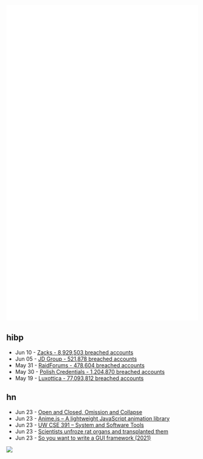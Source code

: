 ![Metrics](https://raw.githubusercontent.com/phixion/phixion/master/metrics.svg)

## hibp

<!--
for https://github.com/phixion/phixion/blob/main/.github/workflows/feeds.yml
-->
<!--START_SECTION:haveibeenpwnd-->
- Jun 10 - [Zacks - 8,929,503 breached accounts](https://haveibeenpwned.com/PwnedWebsites#Zacks)
- Jun 05 - [JD Group - 521,878 breached accounts](https://haveibeenpwned.com/PwnedWebsites#JDGroup)
- May 31 - [RaidForums - 478,604 breached accounts](https://haveibeenpwned.com/PwnedWebsites#RaidForums)
- May 30 - [Polish Credentials - 1,204,870 breached accounts](https://haveibeenpwned.com/PwnedWebsites#PolishCredentials)
- May 19 - [Luxottica - 77,093,812 breached accounts](https://haveibeenpwned.com/PwnedWebsites#Luxottica)
<!--END_SECTION:haveibeenpwnd-->

## hn

<!--
for https://github.com/phixion/phixion/blob/main/.github/workflows/feeds.yml
-->
<!--START_SECTION:hn-->
- Jun 23 - [Open and Closed, Omission and Collapse](https://brooker.co.za/blog/2023/05/10/open-closed.html)
- Jun 23 - [Anime.js – A lightweight JavaScript animation library](https://animejs.com/)
- Jun 23 - [UW CSE 391 – System and Software Tools](https://courses.cs.washington.edu/courses/cse391/23sp/)
- Jun 23 - [Scientists unfroze rat organs and transplanted them](https://www.statnews.com/2023/06/21/cryogenic-organ-preservation-transplants/)
- Jun 23 - [So you want to write a GUI framework (2021)](http://www.cmyr.net/blog/gui-framework-ingredients.html)
<!--END_SECTION:hn-->

<!--
for https://yhype.me
-->
![](https://hit.yhype.me/github/profile?user_id=13013670)

